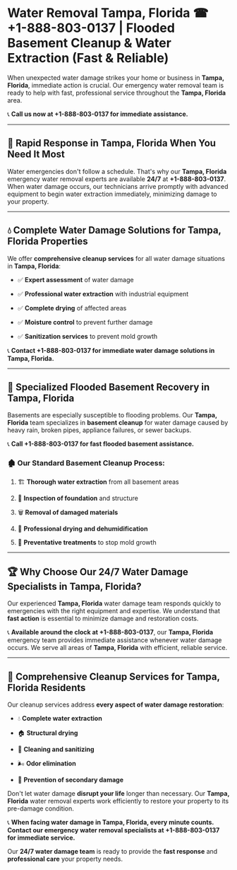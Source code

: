 # Water Removal Tampa, Florida ☎ +1-888-803-0137 | Flooded Basement Cleanup & Water Extraction (Fast & Reliable)

When unexpected water damage strikes your home or business in **Tampa, Florida**, immediate action is crucial. Our emergency water removal team is ready to help with fast, professional service throughout the **Tampa, Florida** area. 

📞 **Call us now at +1-888-803-0137 for immediate assistance.**

---

## 🚀 Rapid Response in Tampa, Florida When You Need It Most

Water emergencies don't follow a schedule. That's why our **Tampa, Florida** emergency water removal experts are available **24/7** at **+1-888-803-0137**. When water damage occurs, our technicians arrive promptly with advanced equipment to begin water extraction immediately, minimizing damage to your property.

---

## 💧 Complete Water Damage Solutions for Tampa, Florida Properties

We offer **comprehensive cleanup services** for all water damage situations in **Tampa, Florida**:

- ✅ **Expert assessment** of water damage  
- ✅ **Professional water extraction** with industrial equipment  
- ✅ **Complete drying** of affected areas  
- ✅ **Moisture control** to prevent further damage  
- ✅ **Sanitization services** to prevent mold growth  

📞 **Contact +1-888-803-0137 for immediate water damage solutions in Tampa, Florida.**

---

## 🌊 Specialized Flooded Basement Recovery in Tampa, Florida

Basements are especially susceptible to flooding problems. Our **Tampa, Florida** team specializes in **basement cleanup** for water damage caused by heavy rain, broken pipes, appliance failures, or sewer backups. 

📞 **Call +1-888-803-0137 for fast flooded basement assistance.**

### 🏚️ Our Standard Basement Cleanup Process:
1. 🏗️ **Thorough water extraction** from all basement areas  
2. 🔎 **Inspection of foundation** and structure  
3. 🗑️ **Removal of damaged materials**  
4. 💨 **Professional drying and dehumidification**  
5. 🚫 **Preventative treatments** to stop mold growth  

---

## 🏆 Why Choose Our 24/7 Water Damage Specialists in Tampa, Florida?

Our experienced **Tampa, Florida** water damage team responds quickly to emergencies with the right equipment and expertise. We understand that **fast action** is essential to minimize damage and restoration costs.

📞 **Available around the clock at +1-888-803-0137**, our **Tampa, Florida** emergency team provides immediate assistance whenever water damage occurs. We serve all areas of **Tampa, Florida** with efficient, reliable service.

---

## 🧹 Comprehensive Cleanup Services for Tampa, Florida Residents

Our cleanup services address **every aspect of water damage restoration**:

- 💧 **Complete water extraction**  
- 🏠 **Structural drying**  
- 🧼 **Cleaning and sanitizing**  
- 🌬️ **Odor elimination**  
- 🚫 **Prevention of secondary damage**  

Don't let water damage **disrupt your life** longer than necessary. Our **Tampa, Florida** water removal experts work efficiently to restore your property to its pre-damage condition.

📞 **When facing water damage in Tampa, Florida, every minute counts. Contact our emergency water removal specialists at +1-888-803-0137 for immediate service.**

Our **24/7 water damage team** is ready to provide the **fast response** and **professional care** your property needs.
